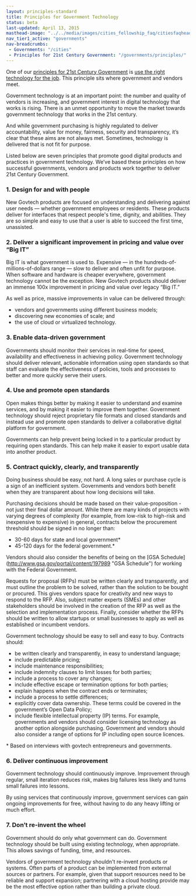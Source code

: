 ```yaml
---
layout: principles-standard
title: Principles for Government Technology
status: beta
last-updated: April 13, 2015
masthead-image: "../../media/images/cities_fellowship_faq/citiesfaqheader.jpg"
nav_tier1_active: "governments"
nav-breadcrumbs:
 - Governments: "/cities"
 - Principles for 21st Century Government: "/governments/principles/"
---
```


            
One of our [principles for 21st Century Government](/governments/principles/ "Principles for 21st Century Government") is [use the right technology for the job](/governments/principles/#procurement "Use the right technology for the job"). This principle sits where government and vendors meet. 

Government technology is at an important point: the number and quality of vendors is increasing, and government interest in digital technology that works is rising. There is an unmet opportunity to move the market towards government technology that works in the 21st century. 

And while government purchasing is highly regulated to deliver accountability, value for money, fairness, security and transparency, it’s clear that these aims are not always met. Sometimes, technology is delivered that is not fit for purpose.

Listed below are seven principles that promote good digital products and practices in government technology. We’ve based these principles on how successful governments, vendors and products work together to deliver 21st Century Government. 
    
### 1. Design for and with people

New Govtech products are focused on understanding and delivering against user needs — whether government employees or residents. These products deliver for interfaces that respect people's time, dignity, and abilities. They are so simple and easy to use that a user is able to succeed the first time, unassisted. 

### 2. Deliver a significant improvement in pricing and value over “Big IT”

Big IT is what government is used to. Expensive — in the hundreds-of-millions-of-dollars range — slow to deliver and often unfit for purpose. When software and hardware is cheaper everywhere, government technology cannot be the exception. New Govtech products should deliver an immense 100x improvement in pricing and value over legacy “Big IT.”

As well as price, massive improvements in value can be delivered through:

*	vendors and governments using different business models;
*	discovering new economies of scale; and 
*	the use of cloud or virtualized technology.

### 3. Enable data-driven government

Governments should monitor their services in real-time for speed, availability and effectiveness in achieving policy. Government technology should deliver relevant, actionable information using open standards so that staff can evaluate the effectiveness of policies, tools and processes to better and more quickly serve their users.

### 4. Use and promote open standards

Open makes things better by making it easier to understand and examine services, and by making it easier to improve them together. Government technology should reject proprietary file formats and closed standards and instead use and promote open standards to deliver a collaborative digital platform for government. 

Governments can help prevent being locked in to a particular product by requiring open standards. This can help make it easier to export usable data into another product. 

### 5. Contract quickly, clearly, and transparently 

Doing business should be easy, not hard. A long sales or purchase cycle is a sign of an inefficient system. Governments and vendors both benefit when they are transparent about how long decisions will take. 

Purchasing decisions should be made based on their value-proposition - not just their final dollar amount. While there are many kinds of projects with varying degrees of complexity (for example, from low-risk to high-risk and inexpensive to expensive) in general, contracts below the procurement threshold should be signed in no longer than:

*   30-60 days for state and local government* 
*   45-120 days for the federal government.*

Vendors should also consider the benefits of being on the [GSA Schedule] (http://www.gsa.gov/portal/content/197989 "GSA Schedule") for working with the Federal Government. 

Requests for proposal (RFPs) must be written clearly and transparently, and must outline the problem to be solved, rather than the solution to be bought or procured. This gives vendors space for creativity and new ways to respond to the RFP. Also, subject matter experts (SMEs) and other stakeholders should be involved in the creation of the RFP as well as the selection and implementation process. Finally, consider whether the RFPs should be written to allow startups or small businesses to apply as well as established or incumbent vendors.

Government technology should be easy to sell and easy to buy. Contracts should:

*	be written clearly and transparently, in easy to understand language;
*   include predictable pricing;
*	include maintenance responsibilities;
*	include indemnity clauses to limit losses for both parties;
*	include a process to cover any changes;
*	include effective escape or termination options for both parties;
*	explain happens when the contract ends or terminates;
*	include a process to settle differences;
*   explicitly cover data ownership. These terms could be covered in the government’s Open Data Policy;
*	include flexible intellectual property (IP) terms. For example, governments and vendors should consider licensing technology as another option alongside purchasing. Government and vendors should also consider a range of options for IP including open source licences. 

&#42; Based on interviews with govtech entrepreneurs  and governments. 

### 6. Deliver continuous improvement

Government technology should continuously improve. Improvement through regular, small iteration reduces risk, makes big failures less likely and turns small failures into lessons. 

By using services that continuously improve, government services can gain ongoing improvements for free, without having to do any heavy lifting or much effort.

### 7. Don’t re-invent the wheel

Government should do only what government can do. Government technology should be built using existing technology, when appropriate. This allows savings of funding, time, and resources. 

Vendors of government technology shouldn't re-invent products or systems. Often parts of a product can be implemented from external sources or partners. For example, given that support resources need to be reliable and support expansion; partnering with a cloud hosting provide may be the most effective option rather than building a private cloud.



